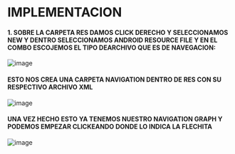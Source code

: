 # IMPLEMENTACION 

#### 1. SOBRE LA CARPETA RES DAMOS CLICK DERECHO Y SELECCIONAMOS NEW Y DENTRO SELECCIONAMOS ANDROID RESOURCE FILE Y EN EL COMBO ESCOJEMOS EL TIPO DEARCHIVO QUE ES DE NAVEGACION:

![image](https://github.com/srodriguez9017/NavigationComponent/blob/master/images/CREANDO%20ARCHIVO%20GRAPH.JPG?raw=true)

#### ESTO NOS CREA UNA CARPETA NAVIGATION DENTRO DE RES CON SU RESPECTIVO ARCHIVO XML

![image](https://github.com/srodriguez9017/NavigationComponent/blob/master/images/CARPETA_NAVIGATION.JPG?raw=true)

#### UNA VEZ HECHO ESTO YA TENEMOS NUESTRO NAVIGATION GRAPH Y PODEMOS EMPEZAR CLICKEANDO DONDE LO INDICA LA FLECHITA

![image](https://github.com/srodriguez9017/NavigationComponent/blob/master/images/NAVIGATION%20GRAPH.JPG?raw=true)

